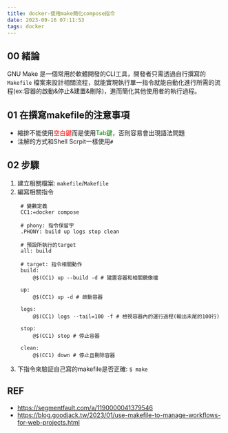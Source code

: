 ```yaml
---
title: docker-使用make簡化compose指令
date: 2023-09-16 07:11:53
tags: docker
---
```


## 00 緒論
GNU Make 是一個常用於軟體開發的CLI工具，開發者只需透過自行撰寫的 `Makefile` 檔案來設計相關流程，就能實現執行單一指令就能自動化進行所需的流程(ex:容器的啟動&停止&建置&刪除)，進而簡化其他使用者的執行過程。

<!--more-->

## 01 在撰寫makefile的注意事項
- 縮排不能使用<font color=red>空白鍵</font>而是使用<font color=green>Tab鍵</font>，否則容易會出現語法問題
- 注解的方式和Shell Scrpit一樣使用`#`

## 02 步驟
1. 建立相關檔案: `makefile`/`Makefile` 
2. 編寫相關指令
   ```makefile=
    # 變數定義
    CC1:=docker compose

    # phony: 指令保留字
    .PHONY: build up logs stop clean 

    # 預設所執行的target
    all: build
    
    # target: 指令相關動作
    build:
        @$(CC1) up --build -d # 建置容器和相關鏡像檔

    up:
        @$(CC1) up -d # 啟動容器

    logs:
	    @$(CC1) logs --tail=100 -f # 檢視容器內的運行過程(輸出未尾的100行)

    stop:
	    @$(CC1) stop # 停止容器

    clean:
	    @$(CC1) down # 停止且刪除容器
   ```
3. 下指令來驗証自己寫的makefile是否正確: `$ make`

## REF
- https://segmentfault.com/a/1190000041379546
- https://blog.goodjack.tw/2023/01/use-makefile-to-manage-workflows-for-web-projects.html